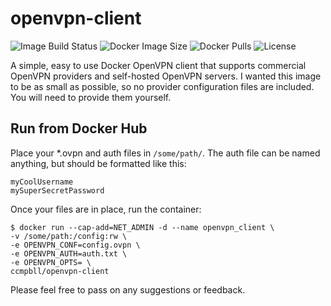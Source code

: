 # openvpn-client

![Image Build Status](https://img.shields.io/github/workflow/status/ccmpbll/openvpn-client/Docker%20Image%20CI?style=flat-square) ![Docker Image Size](https://img.shields.io/docker/image-size/ccmpbll/openvpn-client/latest?style=flat-square) ![Docker Pulls](https://img.shields.io/docker/pulls/ccmpbll/openvpn-client.svg?style=flat-square) ![License](https://img.shields.io/badge/License-GPLv3-blue.svg?style=flat-square)

A simple, easy to use Docker OpenVPN client that supports commercial OpenVPN providers and self-hosted OpenVPN servers. I wanted this image to be as small as possible, so no provider configuration files are included. You will need to provide them yourself.

## Run from Docker Hub

Place your *.ovpn and auth files in `/some/path/`. The auth file can be named anything, but should be formatted like this:

```
myCoolUsername
mySuperSecretPassword
```

Once your files are in place, run the container:

```
$ docker run --cap-add=NET_ADMIN -d --name openvpn_client \
-v /some/path:/config:rw \
-e OPENVPN_CONF=config.ovpn \
-e OPENVPN_AUTH=auth.txt \
-e OPENVPN_OPTS= \
ccmpbll/openvpn-client
```

Please feel free to pass on any suggestions or feedback. 
